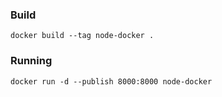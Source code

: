 ### Build
`docker build --tag node-docker .`

### Running
`docker run -d --publish 8000:8000 node-docker`
